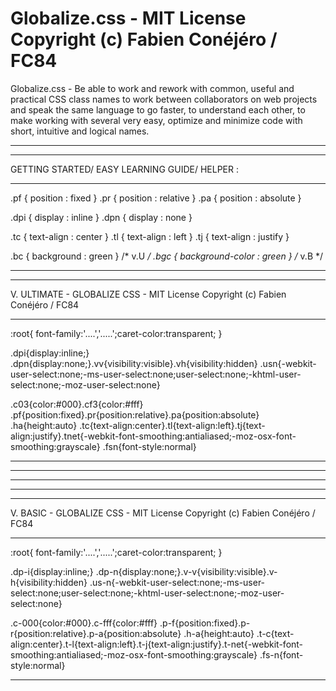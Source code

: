 # Globalize.css - MIT License Copyright (c) Fabien Conéjéro / FC84
Globalize.css - Be able to work and rework with common, useful and practical CSS class names to work between collaborators on web projects and speak the same language to go faster, to understand each other, to make working with several very easy, optimize and minimize code with short, intuitive and logical names.
_____________________________________

_ _ _ _ _ _ _ _ _ _ _ _ _ _ _ _ _ _  _ 

GETTING STARTED/ EASY LEARNING GUIDE/ HELPER :
_ _ _ _ _ _ _ _ _ _ _ _ _ _ _ _ _ _  _ 

.pf      { position : fixed }
.pr      { position : relative }
.pa      { position : absolute }

.dpi    { display : inline }
.dpn    { display : none }

.tc     { text-align : center }
.tl     { text-align : left }
.tj     { text-align : justify }

.bc     { background :  green } /* v.U */
.bgc    { background-color : green } /* v.B */

_ _ _ _ _ _ _ _ _ _ _ _ _ _ _ _ _ _  _ 

 ____________________________________

V. ULTIMATE - GLOBALIZE CSS  -  MIT License Copyright (c) Fabien Conéjéro / FC84
____________________________________


:root{  font-family:'....','.....';caret-color:transparent;   }

.dpi{display:inline;}
.dpn{display:none;}.vv{visibility:visible}.vh{visibility:hidden}
.usn{-webkit-user-select:none;-ms-user-select:none;user-select:none;-khtml-user-select:none;-moz-user-select:none}

.c03{color:#000}.cf3{color:#fff}
.pf{position:fixed}.pr{position:relative}.pa{position:absolute}
.ha{height:auto}
.tc{text-align:center}.tl{text-align:left}.tj{text-align:justify}.tnet{-webkit-font-smoothing:antialiased;-moz-osx-font-smoothing:grayscale}
.fsn{font-style:normal}

____________________________________
____________________________________
____________________________________
____________________________________
____________________________________

V. BASIC - GLOBALIZE CSS  - MIT License Copyright (c) Fabien Conéjéro / FC84  

____________________________________

:root{ font-family:'....','.....';caret-color:transparent;  }

.dp-i{display:inline;}
.dp-n{display:none;}.v-v{visibility:visible}.v-h{visibility:hidden}
.us-n{-webkit-user-select:none;-ms-user-select:none;user-select:none;-khtml-user-select:none;-moz-user-select:none}

.c-000{color:#000}.c-fff{color:#fff}
.p-f{position:fixed}.p-r{position:relative}.p-a{position:absolute}
.h-a{height:auto}
.t-c{text-align:center}.t-l{text-align:left}.t-j{text-align:justify}.t-net{-webkit-font-smoothing:antialiased;-moz-osx-font-smoothing:grayscale}
.fs-n{font-style:normal}
____________________________________
